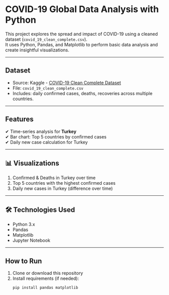 # COVID-19 Global Data Analysis with Python

This project explores the spread and impact of COVID-19 using a cleaned dataset (`covid_19_clean_complete.csv`).  
It uses Python, Pandas, and Matplotlib to perform basic data analysis and create insightful visualizations.

---

## Dataset
- Source: Kaggle - [COVID-19 Clean Complete Dataset](https://www.kaggle.com/datasets/imdevskp/corona-virus-report)
- File: `covid_19_clean_complete.csv`
- Includes: daily confirmed cases, deaths, recoveries across multiple countries.

---

## Features

✔ Time-series analysis for **Turkey**  
✔ Bar chart: Top 5 countries by confirmed cases  
✔ Daily new case calculation for Turkey  

---

## 📊 Visualizations

1.  Confirmed & Deaths in Turkey over time  
2.  Top 5 countries with the highest confirmed cases  
3.  Daily new cases in Turkey (difference over time)

---

## 🛠 Technologies Used

- Python 3.x  
- Pandas  
- Matplotlib  
- Jupyter Notebook

---

## How to Run

1. Clone or download this repository  
2. Install requirements (if needed):  
   ```bash
   pip install pandas matplotlib
